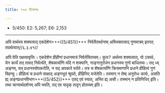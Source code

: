 ```yaml
---
title: १५४ टिप्पन्यः

---
```

- 5/450: E2: 5,267; E6: 2,153

____________________________________________


अपि वार्थस्य शक्यत्वाद् एकदेशेन+++({5/451})+++ निर्वर्तेतार्थानाम् अविभक्तत्वाद् गुणमात्रम् इतरत् तदर्थत्वात्//६.३.४१//

अपि वेति पक्षव्यावृत्तिः। एकदेशेन व्रीहीणां प्रधानमात्रं निर्वर्तयितव्यम्। कुतः? अर्थस्य शक्यत्वात्, यो ऽत्रार्थः, येन कार्यं तत् तावत् निर्वर्त्यते, शेषकार्याणि यदि न शक्यानि, नाङ्गानुरोधेन प्रधानस्य गुणो बाधितव्यः। तद् ध्य् अङ्गम्, यत् प्रधानस्योपकरोति, न यद् अपकारे वर्तते। तत्र च शेषकार्याणि क्रियमाणानि प्रधाने व्रीहित्वं गुणं विहन्युः। व्रीहित्वं च प्रधाने साक्षाद् अङ्गभूतं श्रूयते, व्रीहिभिर् यजेतेति। तस्मान् न तेष्व् अनुरोधः कार्यः, असति ह्य् अङ्गप्रधानविभाग+++({5/452})+++ एतद् एवं स्यात्, अस्ति ह्य् असौ। तस्मान् न प्रतिनिधिर् इति। तथा चान्यार्थदर्शनम् अपि भवति, तद् एव यादृक् तादृग् होतव्यम् इति।
